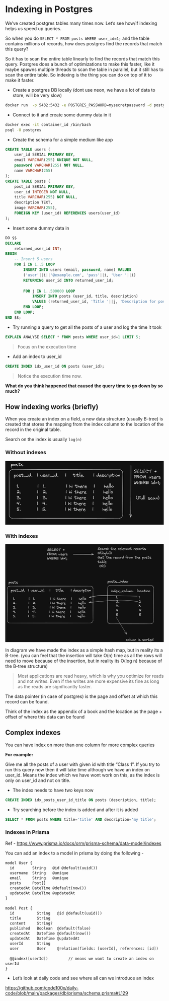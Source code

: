 # Indexing in Postgres
We’ve created postgres tables many times now. Let’s see how/if indexing helps us speed up queries.

So when you do `SELECT * FROM posts WHERE user_id=1;` and the table contains millions of records, how does postgres find the records that match this query?

So it has to scan the entire table linearly to find the records that match this query. Postgres does a bunch of optimizations to make this faster, like it maybe spawns multiple threads to scan the table in parallel, but it still has to scan the entire table. So indexing is the thing you can do on top of it to make it faster.
 
- Create a postgres DB locally (dont use neon, we have a lot of data to store, will be very slow)
```bash
docker run  -p 5432:5432 -e POSTGRES_PASSWORD=mysecretpassword -d postgres
```

- Connect to it and create some dummy data in it
```bash
docker exec -it container_id /bin/bash
psql -U postgres
```

- Create the schema for a simple medium like app
```sql
CREATE TABLE users (
    user_id SERIAL PRIMARY KEY,
    email VARCHAR(255) UNIQUE NOT NULL,
    password VARCHAR(255) NOT NULL,
    name VARCHAR(255)
);
CREATE TABLE posts (
    post_id SERIAL PRIMARY KEY,
    user_id INTEGER NOT NULL,
    title VARCHAR(255) NOT NULL,
    description TEXT,
    image VARCHAR(255),
    FOREIGN KEY (user_id) REFERENCES users(user_id)
);
```

- Insert some dummy data in
```sql
DO $$
DECLARE
    returned_user_id INT;
BEGIN
    -- Insert 5 users
    FOR i IN 1..5 LOOP
        INSERT INTO users (email, password, name) VALUES
        ('user'||i||'@example.com', 'pass'||i, 'User '||i)
        RETURNING user_id INTO returned_user_id;

        FOR j IN 1..500000 LOOP
            INSERT INTO posts (user_id, title, description)
            VALUES (returned_user_id, 'Title '||j, 'Description for post '||j);
        END LOOP;
    END LOOP;
END $$;
```

- Try running a query to get all the posts of a user and log the time it took
```sql
EXPLAIN ANALYSE SELECT * FROM posts WHERE user_id=1 LIMIT 5;
```
> Focus on the execution time

- Add an index to user_id
```sql
CREATE INDEX idx_user_id ON posts (user_id);
```
> Notice the execution time now. 

**What do you think happened that caused the query time to go down by so much?**

## How indexing works (briefly)
When you create an index on a field, a new data structure (usually B-tree) is created that stores the mapping from the index column to the location of the record in the original table. 

Search on the index is usually `log(n)`

### Without indexes

![alt text](image-88.png)

### With indexes

![alt text](image-89.png)

In diagram we have made the index as a simple hash map, but in reality its a B-tree. (you can feel that the insertion will take O(n) time as all the rows will need to move because of the insertion, but in reality its O(log n) because of the B-tree structure)

> Most applications are read heavy, which is why you optimize for reads and not writes. Even if the writes are more expensive its fine as long as the reads are significantly faster.

The data pointer (in case of postgres) is the page and offset at which this record can be found.

Think of the index as the appendix of a book and the location as the page + offset of where this data can be found


## Complex indexes
You can have index on more than one column for more complex queries

**For example:**

Give me all the posts of a user with given id with title “Class 1”. If you try to run this query now then it will take time although we have an index on user_id. Means the index which we have wont work on this, as the index is only on user_id and not on title.

- The index needs to have two keys now
```sql
CREATE INDEX idx_posts_user_id_title ON posts (description, title);
```

- Try searching before the index is added and after it is added
```sql
SELECT * FROM posts WHERE title='title' AND description='my title';
```


### Indexes in Prisma
Ref - https://www.prisma.io/docs/orm/prisma-schema/data-model/indexes

You can add an index to a model in prisma by doing the following - 
```prisma
model User {
  id        String   @id @default(uuid())
  username  String   @unique
  email     String   @unique
  posts     Post[]
  createdAt DateTime @default(now())
  updatedAt DateTime @updatedAt
}

model Post {
  id          String   @id @default(uuid())
  title       String
  content     String?
  published   Boolean  @default(false)
  createdAt   DateTime @default(now())
  updatedAt   DateTime @updatedAt
  userId      String
  user        User     @relation(fields: [userId], references: [id])

  @@index([userId])         // means we want to create an index on userId
}
```

- Let’s look at daily code and see where all can we introduce an index

https://github.com/code100x/daily-code/blob/main/packages/db/prisma/schema.prisma#L129